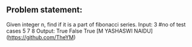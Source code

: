 ## Problem statement:
Given integer n, find if it is a part of fibonacci series.
Input: 3 #no of test cases
       5
       7
       8
Output:
       True
       False
       True
[M YASHASWI NAIDU] (https://github.com/TheYM)
